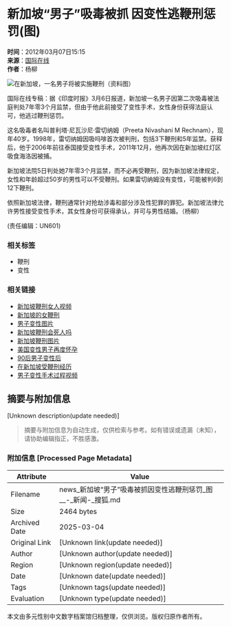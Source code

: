 # 新加坡“男子”吸毒被抓 因变性逃鞭刑惩罚(图)

**时间**：2012年03月07日15:15  
**来源**：[国际在线](https://gb.cri.cn/27824/2012/03/07/2805s3589653.htm)  
**作者**：杨柳

![在新加坡，一名男子将被实施鞭刑（资料图）](https://photocdn.sohu.com/20120307/Img336990959.jpg)

国际在线专稿：据《印度时报》3月6日报道，新加坡一名男子因第二次吸毒被法庭判处7年零3个月监禁，但由于他此前接受了变性手术，女性身份获得法庭认可，他逃过鞭刑惩罚。

这名吸毒者名叫普利塔·尼瓦沙尼·雷切纳姆（Preeta Nivashani M Rechnam），现年40岁。1998年，雷切纳姆因吸吗啡首次被判刑，包括3下鞭刑和5年监禁。获释后，他于2006年前往泰国接受变性手术，2011年12月，他再次因在新加坡红灯区吸食海洛因被捕。

新加坡法院5日判处她7年零3个月监禁，而不必再受鞭刑，因为新加坡法律规定，女性和年龄超过50岁的男性可以不受鞭刑。如果雷切纳姆没有变性，可能被判6到12下鞭刑。

依照新加坡法律，鞭刑通常针对抢劫涉毒和部分涉及性犯罪的罪犯。新加坡法律允许男性接受变性手术，其女性身份可获得承认，并可与男性结婚。（杨柳）

(责任编辑：UN601)

### 相关标签
- 鞭刑
- 变性

### 相关链接
- [新加坡鞭刑女人视频](https://www.sogou.com/web?query=新加坡鞭刑女人视频&p=02210102&fhintidx=0)
- [新加坡的女鞭刑](https://www.sogou.com/web?query=新加坡的女鞭刑&p=02210102&fhintidx=1)
- [男子变性图片](https://www.sogou.com/web?query=男子变性图片&p=02210102&fhintidx=2)
- [新加坡鞭刑会死人吗](https://www.sogou.com/web?query=新加坡鞭刑会死人吗&p=02210102&fhintidx=3)
- [新加坡鞭刑图片](https://www.sogou.com/web?query=新加坡鞭刑图片&p=02210102&fhintidx=4)
- [美国变性男子再度怀孕](https://www.sogou.com/web?query=美国变性男子再度怀孕&p=02210102&fhintidx=5)
- [90后男子变性后](https://www.sogou.com/web?query=90后男子变性后&p=02210102&fhintidx=6)
- [在新加坡受鞭刑经历](https://www.sogou.com/web?query=在新加坡受鞭刑经历&p=02210102&fhintidx=7)
- [男子变性手术过程视频](https://www.sogou.com/web?query=男子变性手术过程视频&p=02210102&fhintidx=8)
<!-- tcd_original_link http://news.sohu.com/20120307/n336990958.shtml -->


## 摘要与附加信息

<!-- tcd_abstract -->
[Unknown description(update needed)]
<!-- tcd_abstract_end -->

> 摘要与附加信息为自动生成，仅供检索与参考。如有错误或遗漏（未知），请协助编辑指正，不胜感激。

### 附加信息 [Processed Page Metadata]

| Attribute       | Value                                  |
|-----------------|----------------------------------------|
| Filename        | news_新加坡“男子”吸毒被抓因变性逃鞭刑惩罚_图__-_新闻-_搜狐.md                             |
| Size            | 2464 bytes                           |
| Archived Date   | 2025-03-04                             |
| Original Link   | [Unknown link(update needed)]                       |
| Author          | [Unknown author(update needed)]                               |
| Region          | [Unknown region(update needed)]                               |
| Date            | [Unknown date(update needed)]                                 |
| Tags            | [Unknown tags(update needed)]                                 |
| Evaluation            | [Unknown type(update needed)]                                 |
<!-- tcd_table_end -->

本文由多元性别中文数字档案馆归档整理，仅供浏览。版权归原作者所有。
